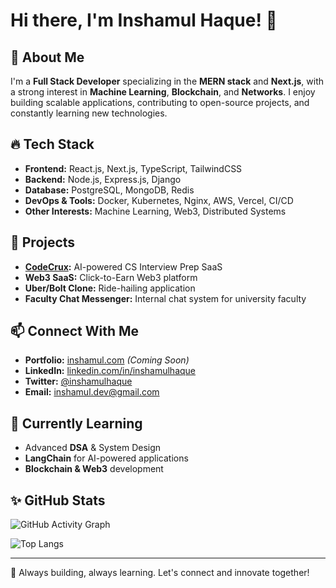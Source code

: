 # Hi there, I'm Inshamul Haque! 👋

## 🚀 About Me
I'm a **Full Stack Developer** specializing in the **MERN stack** and **Next.js**, with a strong interest in **Machine Learning**, **Blockchain**, and **Networks**. I enjoy building scalable applications, contributing to open-source projects, and constantly learning new technologies.

## 🔥 Tech Stack
- **Frontend:** React.js, Next.js, TypeScript, TailwindCSS
- **Backend:** Node.js, Express.js, Django
- **Database:** PostgreSQL, MongoDB, Redis
- **DevOps & Tools:** Docker, Kubernetes, Nginx, AWS, Vercel, CI/CD
- **Other Interests:** Machine Learning, Web3, Distributed Systems

## 📌 Projects
- **[CodeCrux](https://github.com/Inshamul/CodeCrux):** AI-powered CS Interview Prep SaaS
- **Web3 SaaS:** Click-to-Earn Web3 platform
- **Uber/Bolt Clone:** Ride-hailing application
- **Faculty Chat Messenger:** Internal chat system for university faculty

## 📫 Connect With Me
- **Portfolio:** [inshamul.com](https://inshamul.com) *(Coming Soon)*
- **LinkedIn:** [linkedin.com/in/inshamulhaque](https://linkedin.com/in/inshamulhaque)
- **Twitter:** [@inshamulhaque](https://twitter.com/inshamulhaque)
- **Email:** inshamul.dev@gmail.com

## 🌱 Currently Learning
- Advanced **DSA** & System Design
- **LangChain** for AI-powered applications
- **Blockchain & Web3** development

## ✨ GitHub Stats
![GitHub Activity Graph](https://github-readme-activity-graph.vercel.app/graph?username=Inshamul&theme=radical)


![Top Langs](https://github-readme-stats.vercel.app/api/top-langs/?username=Inshamhaque&layout=compact&theme=radical)

---
🚀 Always building, always learning. Let's connect and innovate together!

